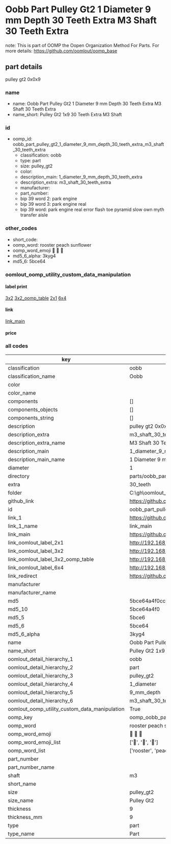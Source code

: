 # Oobb Part Pulley Gt2 1 Diameter 9 mm Depth 30 Teeth Extra M3 Shaft 30 Teeth Extra  

note: This is part of OOMP the Oopen Organization Method For Parts. For more details: https://github.com/oomlout/oomp_base

##  part details
  



pulley gt2 0x0x9



### name
* name: Oobb Part Pulley Gt2 1 Diameter 9 mm Depth 30 Teeth Extra M3 Shaft 30 Teeth Extra
* name_short: Pulley Gt2 1x9 30 Teeth Extra M3 Shaft
### id
* oomp_id: oobb_part_pulley_gt2_1_diameter_9_mm_depth_30_teeth_extra_m3_shaft_30_teeth_extra
  * classification: oobb
  * type: part
  * size: pulley_gt2
  * color: 
  * description_main: 1_diameter_9_mm_depth_30_teeth_extra
  * description_extra: m3_shaft_30_teeth_extra
  * manufacturer: 
  * part_number: 
  * bip 39 word 2: park engine
  * bip 39 word 3: park engine real
  * bip 39 word: park engine real error flash toe pyramid slow own myth transfer aisle

### other_codes
* short_code: 
* oomp_word: rooster peach sunflower
* oomp_word_emoji :rooster: :peach: :sunflower:
* md5_6_alpha: 3kyg4
* md5_6: 5bce64






### oomlout_oomp_utility_custom_data_manipulation
#### label print
[3x2](http://192.168.1.245:1112/?label=oomp%203kyg4)
[3x2_oomp_table](http://192.168.1.108:1112/?label=oomp%203kyg4)
[2x1](http://192.168.1.242:1112/?label=oomp%203kyg4)
[6x4](http://192.168.1.55:1112/?label=oomp%203kyg4)    

#### link

[link_main](https://github.com/oomlout/oomlout_oobb_version_4_generated_parts/tree/main/navigation_oomp/oobb/part/pulley_gt2/1_diameter_9_mm_depth_30_teeth_extra/m3_shaft_30_teeth_extra/part)                              

#### price







### all codes 
| key | value |  
| --- | --- |  
| classification | oobb |  
| classification_name | Oobb |  
| color |  |  
| color_name |  |  
| components | [] |  
| components_objects | [] |  
| components_string | [] |  
| description | pulley gt2 0x0x9 |  
| description_extra | m3_shaft_30_teeth_extra |  
| description_extra_name | M3 Shaft 30 Teeth Extra |  
| description_main | 1_diameter_9_mm_depth_30_teeth_extra |  
| description_main_name | 1 Diameter 9 mm Depth 30 Teeth Extra |  
| diameter | 1 |  
| directory | parts/oobb_part_pulley_gt2_1_diameter_9_mm_depth_30_teeth_extra_m3_shaft_30_teeth_extra |  
| extra | 30_teeth |  
| folder | C:\gh\oomlout_oobb_version_4_generated_parts\parts\oobb_part_pulley_gt2_1_diameter_9_mm_depth_30_teeth_extra_m3_shaft_30_teeth_extra |  
| github_link | https://github.com/oomlout/oomlout_oomp_part_src/tree/main/parts/oobb_part_pulley_gt2_1_diameter_9_mm_depth_30_teeth_extra_m3_shaft_30_teeth_extra |  
| id | oobb_part_pulley_gt2_1_diameter_9_mm_depth_30_teeth_extra_m3_shaft_30_teeth_extra |  
| link_1 | https://github.com/oomlout/oomlout_oobb_version_4_generated_parts/tree/main/navigation_oomp/oobb/part/pulley_gt2/1_diameter_9_mm_depth_30_teeth_extra/m3_shaft_30_teeth_extra/part |  
| link_1_name | link_main |  
| link_main | https://github.com/oomlout/oomlout_oobb_version_4_generated_parts/tree/main/navigation_oomp/oobb/part/pulley_gt2/1_diameter_9_mm_depth_30_teeth_extra/m3_shaft_30_teeth_extra/part |  
| link_oomlout_label_2x1 | http://192.168.1.242:1112/?label=oomp%203kyg4 |  
| link_oomlout_label_3x2 | http://192.168.1.245:1112/?label=oomp%203kyg4 |  
| link_oomlout_label_3x2_oomp_table | http://192.168.1.108:1112/?label=oomp%203kyg4 |  
| link_oomlout_label_6x4 | http://192.168.1.55:1112/?label=oomp%203kyg4 |  
| link_redirect | https://github.com/oomlout/oomlout_oobb_version_4_generated_parts/tree/main/parts/oobb_pulley_gt2_01_09_ex_30_teeth_sh_m3 |  
| manufacturer |  |  
| manufacturer_name |  |  
| md5 | 5bce64a4f0cc35e38e2c34cd65d29d02 |  
| md5_10 | 5bce64a4f0 |  
| md5_5 | 5bce6 |  
| md5_6 | 5bce64 |  
| md5_6_alpha | 3kyg4 |  
| name | Oobb Part Pulley Gt2 1 Diameter 9 mm Depth 30 Teeth Extra M3 Shaft 30 Teeth Extra |  
| name_short | Pulley Gt2 1x9 30 Teeth Extra M3 Shaft |  
| oomlout_detail_hierarchy_1 | oobb |  
| oomlout_detail_hierarchy_2 | part |  
| oomlout_detail_hierarchy_3 | pulley_gt2 |  
| oomlout_detail_hierarchy_4 | 1_diameter |  
| oomlout_detail_hierarchy_5 | 9_mm_depth |  
| oomlout_detail_hierarchy_6 | m3_shaft_30_teeth_extra |  
| oomlout_oomp_utility_custom_data_manipulation | True |  
| oomp_key | oomp_oobb_part_pulley_gt2_1_diameter_9_mm_depth_30_teeth_extra_m3_shaft_30_teeth_extra |  
| oomp_word | rooster peach sunflower |  
| oomp_word_emoji | :rooster: :peach: :sunflower: |  
| oomp_word_emoji_list | [':rooster:', ':peach:', ':sunflower:'] |  
| oomp_word_list | ['rooster', 'peach', 'sunflower'] |  
| part_number |  |  
| part_number_name |  |  
| shaft | m3 |  
| short_name |  |  
| size | pulley_gt2 |  
| size_name | Pulley Gt2 |  
| thickness | 9 |  
| thickness_mm | 9 |  
| type | part |  
| type_name | Part |  
